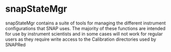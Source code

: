 # snapStateMgr

snapStateMgr contains a suite of tools for managing the different instrument configurations that SNAP uses. The majority of these functions are intended for use by instrument scientists and in some cases will not work for regular users as they require write access to the Calibration directories used by SNAPRed


```{tableofcontents}
```